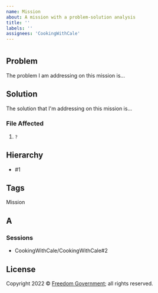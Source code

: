 ```yaml
---
name: Mission
about: A mission with a problem-solution analysis
title: ''
labels: ''
assignees: 'CookingWithCale'
---
```


# 

## Problem

The problem I am addressing on this mission is...

## Solution

The solution that I'm addressing on this mission is...

### File Affected

1. `?`

## Hierarchy

* #1

## Tags

Mission

## A



### Sessions

* CookingWithCale/CookingWithCale#2

## License

Copyright 2022 © [Freedom Government](https://github.com/FreedomGovernment); all rights reserved.
